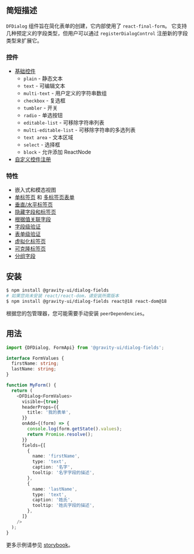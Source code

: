 ## 简短描述

`DFDialog` 组件旨在简化表单的创建，它内部使用了 `react-final-form`。
它支持几种预定义的字段类型，但用户可以通过 `registerDialogControl` 注册新的字段类型来扩展它。

### 控件

- [基础控件](https://preview.yandexcloud.dev/dialog-fields/?path=/story/demo-00-base-controls)
  - `plain` - 静态文本
  - `text` - 可编辑文本
  - `multi-text` - 用户定义的字符串数组
  - `checkbox` - 复选框
  - `tumbler` - 开关
  - `radio` - 单选按钮
  - `editable-list` - 可移除字符串列表
  - `multi-editable-list` - 可移除字符串的多选列表
  - `text area` - 文本区域
  - `select` - 选择框
  - `block` - 允许添加 ReactNode
- [自定义控件注册](https://preview.yandexcloud.dev/dialog-fields/?path=/story/tutorials-custom-control-registration)

### 特性

- 嵌入式和模态视图
- [单标签页](https://preview.yandexcloud.dev/dialog-fields/?path=/story/demo-01-one-tab) 和 [多标签页表单](https://preview.yandexcloud.dev/dialog-fields/?path=/story/demo-02-several-tab--horizontal-tabs)
- [垂直/水平标签页](https://preview.yandexcloud.dev/dialog-fields/?path=/story/demo-02-several-tab)
- [隐藏字段和标签页](https://preview.yandexcloud.dev/dialog-fields/?path=/story/demo-04-visibility-condition)
- [根据值关联字段](https://preview.yandexcloud.dev/dialog-fields/?path=/story/demo-05-extras-and-linked-fields)
- [字段级验证](https://preview.yandexcloud.dev/dialog-fields/?path=/story/demo-06-field-validators)
- [表单级验证](https://preview.yandexcloud.dev/dialog-fields/?path=/story/demo-07-form-validation)
- [虚拟化标签页](https://preview.yandexcloud.dev/dialog-fields/?path=/story/demo-08-virtualized-tabs)
- [可克隆标签页](https://preview.yandexcloud.dev/dialog-fields/?path=/story/demo-08-cloneable-tabs-)
- [分组字段](https://preview.yandexcloud.dev/dialog-fields/?path=/story/demo-03-sections)

## 安装

```bash
$ npm install @gravity-ui/dialog-fields
# 如果您尚未安装 react/react-dom，请安装所需版本
$ npm install @gravity-ui/dialog-fields react@18 react-dom@18
```

根据您的包管理器，您可能需要手动安装 `peerDependencies`。

## 用法

```ts
import {DFDialog, FormApi} from '@gravity-ui/dialog-fields';

interface FormValues {
  firstName: string;
  lastName: string;
}

function MyForm() {
  return (
    <DFDialog<FormValues>
      visible={true}
      headerProps={{
        title: '我的表单',
      }}
      onAdd={(form) => {
        console.log(form.getState().values);
        return Promise.resolve();
      }}
      fields={[
        {
          name: 'firstName',
          type: 'text',
          caption: '名字',
          tooltip: '名字字段的描述',
        },
        {
          name: 'lastName',
          type: 'text',
          caption: '姓氏',
          tooltip: '姓氏字段的描述',
        },
      ]}
    />
  );
}
```

更多示例请参见 [storybook](https://preview.yandexcloud.dev/dialog-fields)。